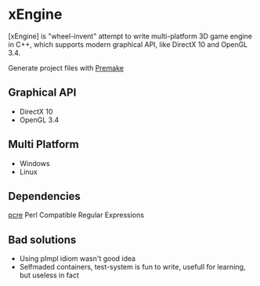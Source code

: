 xEngine
==================

[xEngine] is "wheel-invent" attempt to write multi-platform 3D game engine in C++, which supports modern graphical API, like DirectX 10 and OpenGL 3.4.

Generate project files with [Premake][1]

Graphical API
-------------
   * DirectX 10
   * OpenGL 3.4
   
Multi Platform
-------------
   * Windows
   * Linux
   
Dependencies
-------------
 [pcre][2] Perl Compatible Regular Expressions

Bad solutions
-------------
 * Using pImpl idiom wasn't good idea
 * Selfmaded containers, test-system is fun to write, usefull for learning, but useless in fact

   
[1]: http://industriousone.com/premake "Premake"
[2]: http://www.pcre.org/ "PCRE"